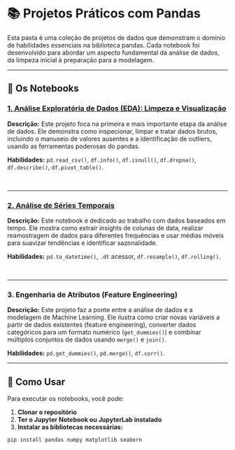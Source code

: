 # 📚 Projetos Práticos com Pandas

Esta pasta é uma coleção de projetos de dados que demonstram o domínio de habilidades essenciais na biblioteca pandas. Cada notebook foi desenvolvido para abordar um aspecto fundamental da análise de dados, da limpeza inicial à preparação para a modelagem.

---

## 📓 Os Notebooks

### [1. **Análise Exploratória de Dados (EDA): Limpeza e Visualização**](https://github.com/Marlon99henrique/jornada-ciencia-dados/blob/main/02_fundamentos/python/bibliotecas/pandas/projetos_pandas/01_eda_limpeza_visualizacao.ipynb)

**Descrição:** Este projeto foca na primeira e mais importante etapa da análise de dados. Ele demonstra como inspecionar, limpar e tratar dados brutos, incluindo o manuseio de valores ausentes e a identificação de outliers, usando as ferramentas poderosas do pandas.

**Habilidades:** `pd.read_csv()`, `df.info()`, `df.isnull()`, `df.dropna()`, `df.describe()`, `df.pivot_table()`.

<br>

---

### [2. **Análise de Séries Temporais**](https://github.com/Marlon99henrique/jornada-ciencia-dados/blob/main/02_fundamentos/python/bibliotecas/pandas/projetos_pandas/02_analise_series_temporais.ipynb)

**Descrição:** Este notebook é dedicado ao trabalho com dados baseados em tempo. Ele mostra como extrair insights de colunas de data, realizar reamostragem de dados para diferentes frequências e usar médias móveis para suavizar tendências e identificar sazonalidade.

**Habilidades:** `pd.to_datetime()`, `.dt` acessor, `df.resample()`, `df.rolling()`.

<br>

---

### 3. **Engenharia de Atributos (Feature Engineering)**

**Descrição:** Este projeto faz a ponte entre a análise de dados e a modelagem de Machine Learning. Ele ilustra como criar novas variáveis a partir de dados existentes (feature engineering), converter dados categóricos para um formato numérico (`get_dummies()`) e combinar múltiplos conjuntos de dados usando `merge()` e `join()`.

**Habilidades:** `pd.get_dummies()`, `pd.merge()`, `df.corr()`.

---

## 🚀 Como Usar

Para executar os notebooks, você pode:

1. **Clonar o repositório**
2. **Ter o Jupyter Notebook ou JupyterLab instalado**
3. **Instalar as bibliotecas necessárias:**

```bash
pip install pandas numpy matplotlib seaborn
